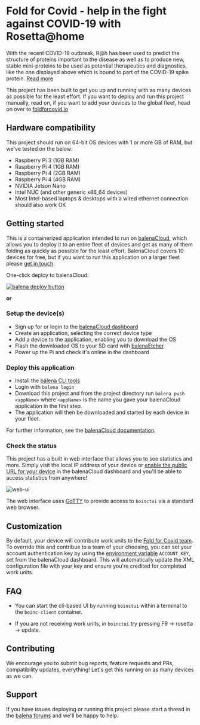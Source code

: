 # Fold for Covid - help in the fight against COVID-19 with Rosetta@home

With the recent COVID-19 outbreak, R@h has been used to predict the structure of proteins important to the disease as well as to produce new, stable mini-proteins to be used as potential therapeutics and diagnostics, like the one displayed above which is bound to part of the COVID-19 spike protein. [Read more](http://boinc.bakerlab.org/rosetta/)

This project has been built to get you up and running with as many devices as possible for the least effort. If you want to deploy and run this project manually, read on, if you want to add your devices to the global fleet, head on over to [foldforcovid.io](https://foldforcovid.io)

## Hardware compatibility
This project should run on 64-bit OS devices with 1 or more GB of RAM, but we've tested on the below:
* Raspberry Pi 3 (1GB RAM)
* Raspberry Pi 4 (1GB RAM)
* Raspberry Pi 4 (2GB RAM)
* Raspberry Pi 4 (4GB RAM)
* NVIDIA Jetson Nano
* Intel NUC (and other generic x86_64 devices)
* Most Intel-based laptops & desktops with a wired ethernet connection should also work OK

## Getting started

This is a containerized application intended to run on [balenaCloud](https://www.balena.io/cloud/), which allows you to deploy it to an entire fleet of devices and get as many of them folding as quickly as possible for the least effort. BalenaCloud covers 10 devices for free, but if you want to run this application on a larger fleet please [get in touch](mailto:hello@balena.io).

One-click deploy to balenaCloud:

[![balena deploy button](https://balena.io/deploy.png)](https://dashboard.balena-cloud.com/deploy?repoUrl=https://github.com/balenalabs/rosetta-at-home)

**or**

### Setup the device(s)

* Sign up for or login to the [balenaCloud dashboard](https://dashboard.balena-cloud.com)
* Create an application, selecting the correct device type
* Add a device to the application, enabling you to download the OS
* Flash the downloaded OS to your SD card with [balenaEtcher](https://balena.io/etcher)
* Power up the Pi and check it's online in the dashboard

### Deploy this application

* Install the [balena CLI tools](https://github.com/balena-io/balena-cli/blob/master/INSTALL.md)
* Login with `balena login`
* Download this project and from the project directory run `balena push <appName>` where `<appName>` is the name you gave your balenaCloud application in the first step.
* The application will then be downloaded and started by each device in your fleet.

For further information, see the [balenaCloud documentation](https://www.balena.io/docs/learn/getting-started/jetson-nano/nodejs/).

### Check the status

This project has a built in web interface that allows you to see statistics and more. Simply visit the local IP address of your device or [enable the public URL for your device](https://www.balena.io/docs/learn/manage/actions/#enable-public-device-url) in the balenaCloud dashboard and you'll be able to access statistics from anywhere!

![web-ui](https://raw.githubusercontent.com/balenalabs/rosetta-at-home/master/images/web-ui.png)

The web interface uses [GoTTY](https://github.com/yudai/gotty) to provide access to `boinctui` via a standard web browser.

## Customization

By default, your device will contribute work units to the [Fold for Covid team](https://boinc.bakerlab.org/rosetta/team_display.php?teamid=18832). To override this and contribue to a team of your choosing, you can set your account authentication key by using the [environment variable](https://www.balena.io/docs/learn/manage/serv-vars/) `ACCOUNT_KEY`, set from the balenaCloud dashboard. This will automatically update the XML configuration file with your key and ensure you're credited for completed work units.

## FAQ

* You can start the cli-based UI by running `boinctui` within a terminal to the `boinc-client` container.

* If you are not receiving work units, in `boinctui` try pressing F9 -> rosetta -> update.

## Contributing

We encourage you to submit bug reports, feature requests and PRs, compatibility updates, everything! Let's get this running on as many devices as we can.

## Support

If you have issues deploying or running this project please start a thread in the [balena forums](https://forums.balena.io) and we'll be happy to help.
